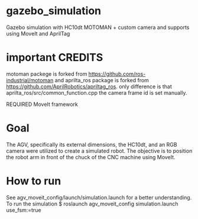 # gazebo_simulation
Gazebo simulation with HC10dt MOTOMAN + custom camera and supports  using MoveIt and AprilTag
# important CREDITS 
motoman packege is forked from https://github.com/ros-industrial/motoman and aprilta_ros package is forked from https://github.com/AprilRobotics/apriltag_ros.
only difference is that aprilta_ros/src/common_function.cpp the camera frame id is set manually. 


REQUIRED MoveIt framework

# Goal 
The AGV, specifically its external dimensions, the HC10dt, and an RGB camera were utilized to create a simulated robot. 
The objective is to position the robot arm in front of the chuck of the CNC machine using MoveIt. 

# How to run 
See agv_moveit_config/launch/simulation.launch for a better understanding. 
To run the simulation
 $ roslaunch agv_moveit_config simulation.launch use_fsm:=true


